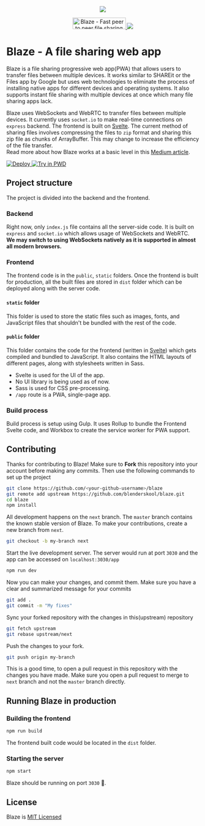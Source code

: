 <p align="center">
  <a href="https://blaze.unubo.app">
    <img src="https://github.com/blenderskool/blaze/blob/master/static/images/apple-touch-icon-152x152.png">
  </a>
</p>

<p align="center">
  <a href="https://www.producthunt.com/posts/blaze-2?utm_source=badge-top-post-badge&utm_medium=badge&utm_souce=badge-blaze-2" target="_blank">
    <img src="https://api.producthunt.com/widgets/embed-image/v1/top-post-badge.svg?post_id=174403&theme=dark&period=daily" alt="Blaze - Fast peer to peer file sharing web app ⚡ | Product Hunt Embed" style="width: 139px; height: 30px;" width="139px" height="30px" />
  </a>
  <a title="MadeWithSvelte.com Shield" href="https://madewithsvelte.com/p/blaze/shield-link">
    <img src="https://madewithsvelte.com/storage/repo-shields/1916-shield.svg"/>
  </a>
</p>

# Blaze - A file sharing web app
Blaze is a file sharing progressive web app(PWA) that allows users to transfer files between multiple devices.
It works similar to SHAREit or the Files app by Google but uses web technologies to eliminate the process of installing
native apps for different devices and operating systems. It also supports instant file sharing with multiple devices at once which many file sharing apps lack.

Blaze uses WebSockets and WebRTC to transfer files between multiple devices.
It currently uses `socket.io` to make real-time connections on `express` backend. The frontend is built on [Svelte](https://svelte.dev).
The current method of sharing files involves compressing the files to `zip` format and sharing this zip file as chunks of ArrayBuffer. This may change to increase the efficiency of the file transfer.  
Read more about how Blaze works at a basic level in this [Medium article](https://medium.com/@AkashHamirwasia/new-ways-of-sharing-files-across-devices-over-the-web-using-webrtc-2554abaeb2e6).

<p>
  <a href="https://heroku.com/deploy">
    <img src="https://www.herokucdn.com/deploy/button.svg" alt="Deploy">
  </a>
  <a href="http://play-with-docker.com?stack=https://raw.githubusercontent.com/blenderskool/blaze/master/docker-compose.yml">
    <img src="https://cdn.rawgit.com/play-with-docker/stacks/cff22438/assets/images/button.png" alt="Try in PWD">
  </a>
</p>

## Project structure
The project is divided into the backend and the frontend.


### Backend
Right now, only `index.js` file contains all the server-side code. It is built on `express` and `socket.io` which allows usage of WebSockets and WebRTC. **We may switch to using WebSockets natively as it is supported in almost all modern browsers.**

### Frontend
The frontend code is in the `public`, `static` folders. Once the frontend is built for production, all the built files are stored in `dist` folder which can be deployed along with the server code.

#### `static` folder
This folder is used to store the static files such as images, fonts, and JavaScript files that shouldn't be bundled with the rest of the code.

#### `public` folder
This folder contains the code for the frontend (written in [Svelte](https://svelte.dev/)) which gets compiled and bundled to JavaScript. It also contains the HTML layouts of different pages, along with stylesheets written in Sass.

- Svelte is used for the UI of the app.
- No UI library is being used as of now.
- Sass is used for CSS pre-processing.
- `/app` route is a PWA, single-page app.


### Build process
Build process is setup using Gulp. It uses Rollup to bundle the Frontend Svelte code, and Workbox to create the service worker for PWA support.

## Contributing
Thanks for contributing to Blaze! Make sure to **Fork** this repository into your account before making any commits. Then use the following commands to set up the project
```bash
git clone https://github.com/<your-github-username>/blaze
git remote add upstream https://github.com/blenderskool/blaze.git
cd blaze
npm install
```

All development happens on the `next` branch. The `master` branch contains the known stable version of Blaze. To make your contributions, create a new branch from `next`.
```bash
git checkout -b my-branch next
```

Start the live development server. The server would run at port `3030` and the app can be accessed on `localhost:3030/app`
```bash
npm run dev
```

Now you can make your changes, and commit them. Make sure you have a clear and summarized message for your commits
```bash
git add .
git commit -m "My fixes"
```

Sync your forked repository with the changes in this(upstream) repository
```bash
git fetch upstream
git rebase upstream/next
```

Push the changes to your fork.
```bash
git push origin my-branch
```

This is a good time, to open a pull request in this repository with the changes you have made. Make sure you open a pull request to merge to `next` branch and not the `master` branch directly.


## Running Blaze in production

### Building the frontend
```bash
npm run build
```
The frontend built code would be located in the `dist` folder.


### Starting the server
```bash
npm start
```
Blaze should be running on port `3030` :tada:.

## License
Blaze is [MIT Licensed](https://github.com/blenderskool/blaze/blob/master/LICENSE.md)
